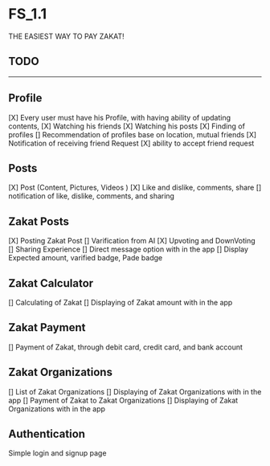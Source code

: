# FS_1.1
THE EASIEST WAY TO PAY ZAKAT!

## TODO
------
## Profile
  [X] Every user must have his Profile, with having ability of updating contents, 
    [X] Watching his friends 
    [X] Watching his posts 
  [X] Finding of profiles 
  [] Recommendation of profiles base on location, mutual friends 
  [X] Notification of receiving friend Request
  [X] ability to accept friend request
  

## Posts
  [X] Post (Content, Pictures, Videos )
  [X] Like and dislike, comments, share
  [] notification of like, dislike, comments, and sharing 
   

## Zakat Posts
  [X] Posting Zakat Post
  [] Varification from AI
  [X] Upvoting and DownVoting
  [] Sharing Experience
  [] Direct message option with in the app
  [] Display Expected amount, varified badge, Pade badge 

## Zakat Calculator
  [] Calculating of Zakat
  [] Displaying of Zakat amount with in the app

## Zakat Payment
  [] Payment of Zakat, through debit card, credit card, and bank account

## Zakat Organizations
  [] List of Zakat Organizations
  [] Displaying of Zakat Organizations with in the app
  [] Payment of Zakat to Zakat Organizations
  [] Displaying of Zakat Organizations with in the app


## Authentication
  Simple login and signup page